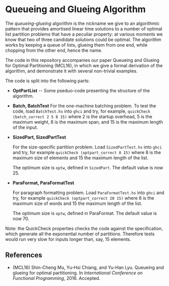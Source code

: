 # Queueing and Glueing Algorithm

The *queueing-glueing* algorithm is the nickname we give to an algorithmic pattern
that provides amortised linear time solutions to a number of optimal list
partition problems that have a peculiar property: at various moments we know that
two of three candidate solutions could be optimal. The algorithm works by
keeping a queue of lists, glueing them from one end, while chopping from the
other end, hence the name.

The code in this repository accompanies our paper Queueing and Glueing for Optimal Partitioning (MCL16), in which we give a formal derivation of the algorithm, and
demonstrate it with several non-trivial examples.

The code is split into the following parts:

* **OptPartList** --
  Some pseduo-code presenting the structure of the algorithm.

* **Batch, BatchTest**
  For the one-machine batching problem. To test the code, load
  `BatchTest.hs` into `ghci` and try, for example,
    `quickCheck (batch_correct 2 5 8 15)`
  where 2 is the startup overhead, 5 is the maximum weight, 8 is the maximum span, and 15
  is the maximum length of the input.

* **SizedPart, SizedPartTest**

  For the size-specific partition problem.
  Load `SizedPartTest.hs` into `ghci` and try, for example
    `quickCheck (optpart_correct 8 15)`
  where 8 is the maximum size of elements and 15 the maximum length
  of the list.

  The optimum size is `optw`, defined in `SizedPart`. The default value
  is now 25.

* **ParaFormat, ParaFormatTest**

  For paragraph formatting problem.
  Load `ParaFormatTest.hs` into `ghci` and try, for example
    `quickCheck (optpart_correct 20 15)`
  where 8 is the maximum size of words and 15 the maximum length
  of the list.

  The optimum size is `optw`, defined in ParaFormat. The default value
  is now 70.

Note: the QuickCheck properties checks the code against the
specification, which generate all the exponential number of
partitions. Therefore tests would run very slow for inputs
longer than, say, 15 elements.

## References

* (MCL16) Shin-Cheng Mu, Yu-Hsi Chiang, and Yu-Han Lyu. Queueing and glueing for optimal partitioning. In *International Conference on Functional Programming*, 2016. Accepted.
